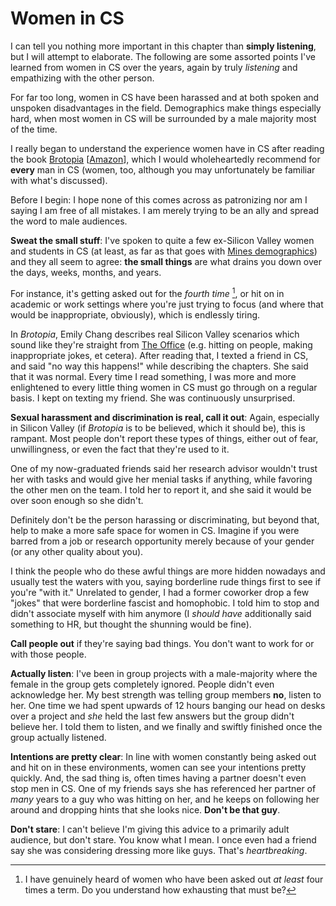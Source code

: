 # Women in CS

I can tell you nothing more important in this chapter
than **simply listening**, but I will attempt to elaborate.
The following are some assorted points I've learned from
women in CS over the years, again by truly *listening*
and empathizing with the other person.

For far too long, women in CS have been harassed and
at both spoken and unspoken disadvantages in the field.
Demographics make things especially hard, when most women
in CS will be surrounded by a male majority most of the time.

I really began to understand the experience women have in CS
after reading the book [Brotopia](https://en.wikipedia.org/wiki/Brotopia) \[[Amazon](https://www.amazon.com/Brotopia-Breaking-Boys-Silicon-Valley/dp/0735213534)],
which I would wholeheartedly recommend for **every** man in CS (women, too,
although you may unfortunately be familiar with what's discussed).

Before I begin: I hope none of this comes across as patronizing nor
am I saying I am free of all mistakes. I am merely trying to be an
ally and spread the word to male audiences.

**Sweat the small stuff**: I've spoken to quite a few ex-Silicon Valley women and
students in CS (at least, as far as that goes with [Mines demographics](https://www.mines.edu/diversity/annual-report-2021/recruitment/)) 
and they all seem to agree: **the small things** are what drains you down over the days, weeks, months, and years.

For instance, it's getting asked out for the *fourth time* [^ref1], or hit on in academic or
work settings where you're just trying to focus (and where that would be inappropriate, 
obviously), which is endlessly tiring.

In *Brotopia*, Emily Chang describes real Silicon Valley scenarios which sound like they're 
straight from [The Office](https://en.wikipedia.org/wiki/The_Office_(American_TV_series)) (e.g.
hitting on people, making inappropriate jokes, et cetera). After reading that, I texted a friend 
in CS, and said "no way this happens!" while describing the chapters. She said that it was normal.
Every time I read something, I was more and more enlightened to every little thing women in CS must 
go through on a regular basis. I kept on texting my friend. She was continuously unsurprised.

**Sexual harassment and discrimination is real, call it out**: Again, especially in
Silicon Valley (if *Brotopia* is to be believed, which it should be), this is rampant.
Most people don't report these types of things, either out of fear, unwillingness,
or even the fact that they're used to it.

One of my now-graduated friends said her research advisor wouldn't trust her with
tasks and would give her menial tasks if anything, while favoring the other men on
the team. I told her to report it, and she said it would be over soon enough so she didn't.

Definitely don't be the person harassing or discriminating, but beyond that, help
to make a more safe space for women in CS. Imagine if you were barred from a job or
research opportunity merely because of your gender (or any other quality about you).

I think the people who do these awful things are more hidden nowadays and usually
test the waters with you, saying borderline rude things first to see if you're "with it."
Unrelated to gender, I had a former coworker drop a few "jokes" that were borderline 
fascist and homophobic. I told him to stop and didn't associate myself with him anymore
(I *should have* additionally said something to HR, but thought the shunning would be fine).

**Call people out** if they're saying bad things. You don't want to work for or with those people.

**Actually listen**: I've been in group projects with a male-majority where the female in
the group gets completely ignored. People didn't even acknowledge her. My best strength
was telling group members **no**, listen to her. One time we had spent upwards of 12 hours 
banging our head on desks over a project and *she* held the last few answers but the group didn't 
believe her. I told them to listen, and we finally and swiftly finished once the group actually listened.

**Intentions are pretty clear**: In line with women constantly being asked out and hit on
in these environments, women can see your intentions pretty quickly. And, the sad thing is,
often times having a partner doesn't even stop men in CS. One of my friends says she has
referenced her partner of *many* years to a guy who was hitting on her, and he keeps on
following her around and dropping hints that she looks nice. **Don't be that guy**.

**Don't stare**: I can't believe I'm giving this advice to a primarily adult audience,
but don't stare. You know what I mean. I once even had a friend say she was considering
dressing more like guys. That's *heartbreaking*.


[^ref1]: I have genuinely heard of women who have been asked out *at least*
four times a term. Do you understand how exhausting that must be?
